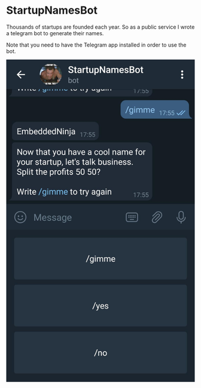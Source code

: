 # StartupNamesBot

Thousands of startups are founded each year.
So as a public service I wrote a telegram bot to generate their names.

Note that you need to have the Telegram app installed in order to use the bot.

![BotUsageExample](https://github.com/eyalgolan/StartupNamesBot/blob/master/bot_usage.jpg?raw=true)
